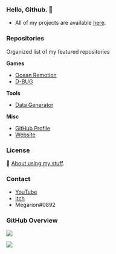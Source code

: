 ### Hello, Github. 👋

- All of my projects are available [here](https://megarion.github.io/).

### Repositories

Organized list of my featured repositories

**Games**
- [Ocean Remotion](https://github.com/Megarion/Ocean-Remotion)
- [D-BUG](https://github.com/Megarion/D-BUG)

**Tools**
- [Data Generator](https://github.com/Megarion/Data-Generator)

**Misc**
- [GitHub Profile](https://github.com/Megarion/Megarion)
- [Website](https://github.com/Megarion/megarion.github.io)

### License

📝 [About using my stuff](https://megarion.github.io/license/).

### Contact

- [YouTube](https://www.youtube.com/channel/UCBrlr_nVSQ_4kZtsY58Q8wA)
- [Itch](https://megarion.itch.io/)
- Megarion#0892

### GitHub Overview

[![](https://github-readme-stats.vercel.app/api/top-langs/?username=Megarion&langs_count=10&theme=dark)](https://www.youtube.com/watch?v=tMDWDA8fi5o)

[![](https://github-profile-trophy.vercel.app/?username=megarion&theme=onedark&row=2&column=3)](https://www.youtube.com/watch?v=nggrgvqV5Tc)
